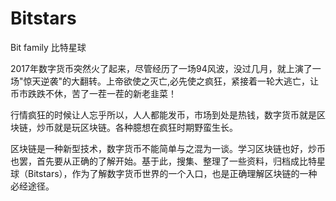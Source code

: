 # Bitstars
Bit  family
比特星球

2017年数字货币突然火了起来，尽管经历了一场94风波，没过几月，就上演了一场"惊天逆袭"的大翻转。上帝欲使之灭亡,必先使之疯狂，紧接着一轮大逃亡，让币市跌跌不休，苦了一茬一茬的新老韭菜！

行情疯狂的时候让人忘乎所以，人人都能发币，市场到处是热钱，数字货币就是区块链，炒币就是玩区块链。各种臆想在疯狂时期野蛮生长。

区块链是一种新型技术，数字货币不能简单与之混为一谈。学习区块链也好，炒币也罢，首先要从正确的了解开始。基于此，搜集、整理了一些资料，归档成比特星球（Bitstars），作为了解数字货币世界的一个入口，也是正确理解区块链的一种必经途径。
